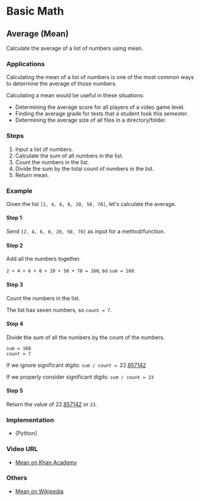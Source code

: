 # Basic Math
## Average (Mean)

Calculate the average of a list of numbers using mean.

### Applications

Calculating the mean of a list of numbers is one of the most common ways to
determine the average of those numbers.

Calculating a mean would be useful in these situations:

-   Determining the average score for all players of a video game level.
-   Finding the average grade for tests that a student took this semester.
-   Determining the average size of all files in a directory/folder.

### Steps

1.  Input a list of numbers.
2.  Calculate the sum of all numbers in the list.
3.  Count the numbers in the list.
4.  Divide the sum by the total count of numbers in the list.
5.  Return mean.

### Example

Given the list `[2, 4, 6, 8, 20, 50, 70]`, let's calculate the average.

#### Step 1

Send `[2, 4, 6, 8, 20, 50, 70]` as input for a method/function.

#### Step 2

Add all the numbers together.

`2 + 4 + 6 + 8 + 20 + 50 + 70 = 160`, so `sum = 160`.

#### Step 3

Count the numbers in the list.

The list has seven numbers, so `count = 7`.

#### Step 4

Divide the sum of all the numbers by the count of the numbers.

```
sum = 160
count = 7
```
If we ignore significant digits: `sum / count = `22.<u>857142</u>

If we properly consider significant digits: `sum / count = 23`

#### Step 5

Return the value of 22.<u>857142</u> or `23`.

### Implementation

-   [Python]

### Video URL

-   [Mean on Khan Academy](https://www.khanacademy.org/math/ap-statistics/summarizing-quantitative-data-ap/measuring-center-quantitative/v/mean-median-and-mode)

### Others

-   [Mean on Wikipedia](https://en.wikipedia.org/wiki/Mean)
